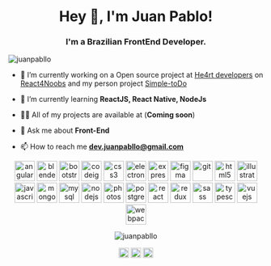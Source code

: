 <h1 align="center">Hey 👋, I'm Juan Pablo!</h1>
<h3 align="center">I'm a Brazilian FrontEnd Developer.</h3>
<p align="left"> <img src="https://komarev.com/ghpvc/?username=juanpabllo" alt="juanpabllo" /> </p>

- 🔭 I’m currently working on a Open source project at [He4rt developers](https://github.com/he4rt/4noobs) on [React4Noobs](https://github.com/he4rt/react4noobs) and my person project [Simple-toDo](https://github.com/JuanPabllo/Simple-ToDo)

- 🌱 I’m currently learning **ReactJS, React Native, NodeJs**

- 👨‍💻 All of my projects are available at (**Coming soon**)

- 💬 Ask me about **Front-End**

- 📫 How to reach me **dev.juanpabllo@gmail.com**

<p align="center"><img src="https://devicons.github.io/devicon/devicon.git/icons/angularjs/angularjs-original.svg" alt="angularjs" width="40" height="40"/> <img src="https://download.blender.org/branding/community/blender_community_badge_white.svg" alt="blender" width="40" height="40"/> <img src="https://devicons.github.io/devicon/devicon.git/icons/bootstrap/bootstrap-plain.svg" alt="bootstrap" width="40" height="40"/> <img src="https://cdn.worldvectorlogo.com/logos/codeigniter.svg" alt="codeigniter" width="40" height="40"/> <img src="https://devicons.github.io/devicon/devicon.git/icons/css3/css3-original-wordmark.svg" alt="css3" width="40" height="40"/> <img src="https://devicons.github.io/devicon/devicon.git/icons/electron/electron-original.svg" alt="electron" width="40" height="40"/> <img src="https://devicons.github.io/devicon/devicon.git/icons/express/express-original-wordmark.svg" alt="express" width="40" height="40"/> <img src="https://www.vectorlogo.zone/logos/figma/figma-icon.svg" alt="figma" width="40" height="40"/> <img src="https://www.vectorlogo.zone/logos/git-scm/git-scm-icon.svg" alt="git" width="40" height="40"/> <img src="https://devicons.github.io/devicon/devicon.git/icons/html5/html5-original-wordmark.svg" alt="html5" width="40" height="40"/> <img src="https://www.vectorlogo.zone/logos/adobe_illustrator/adobe_illustrator-icon.svg" alt="illustrator" width="40" height="40"/> <img src="https://devicons.github.io/devicon/devicon.git/icons/javascript/javascript-original.svg" alt="javascript" width="40" height="40"/> <img src="https://devicons.github.io/devicon/devicon.git/icons/mongodb/mongodb-original-wordmark.svg" alt="mongodb" width="40" height="40"/> <img src="https://devicons.github.io/devicon/devicon.git/icons/mysql/mysql-original-wordmark.svg" alt="mysql" width="40" height="40"/> <img src="https://devicons.github.io/devicon/devicon.git/icons/nodejs/nodejs-original-wordmark.svg" alt="nodejs" width="40" height="40"/> <img src="https://devicons.github.io/devicon/devicon.git/icons/photoshop/photoshop-plain.svg" alt="photoshop" width="40" height="40"/> <img src="https://devicons.github.io/devicon/devicon.git/icons/postgresql/postgresql-original-wordmark.svg" alt="postgresql" width="40" height="40"/> <img src="https://devicons.github.io/devicon/devicon.git/icons/react/react-original-wordmark.svg" alt="react" width="40" height="40"/> <img src="https://devicons.github.io/devicon/devicon.git/icons/redux/redux-original.svg" alt="redux" width="40" height="40"/> <img src="https://devicons.github.io/devicon/devicon.git/icons/sass/sass-original.svg" alt="sass" width="40" height="40"/> <img src="https://devicons.github.io/devicon/devicon.git/icons/typescript/typescript-original.svg" alt="typescript" width="40" height="40"/> <img src="https://devicons.github.io/devicon/devicon.git/icons/vuejs/vuejs-original-wordmark.svg" alt="vuejs" width="40" height="40"/> <img src="https://devicons.github.io/devicon/devicon.git/icons/webpack/webpack-original.svg" alt="webpack" width="40" height="40"/></p>

<p align="center">
<img  <img src="https://github-readme-stats.vercel.app/api?username=juanpabllo&show_icons=true" alt="juanpabllo" /> </p>
</p>



<p align="center">
<a href="https://twitter.com/juan_pabl00o" target="blank"><img align="center" src="https://cdn.jsdelivr.net/npm/simple-icons@3.0.1/icons/twitter.svg" alt="juan_pabl00o" height="20" width="20" /></a>
<a href="https://linkedin.com/in/juanpablodev" target="blank"><img align="center" src="https://cdn.jsdelivr.net/npm/simple-icons@3.0.1/icons/linkedin.svg" alt="juanpablodev" height="20" width="20" /></a>
<a href="https://instagram.com/juan_pablloreal" target="blank"><img align="center" src="https://cdn.jsdelivr.net/npm/simple-icons@3.0.1/icons/instagram.svg" alt="juan_pablloreal" height="20" width="20" /></a>
</p>
